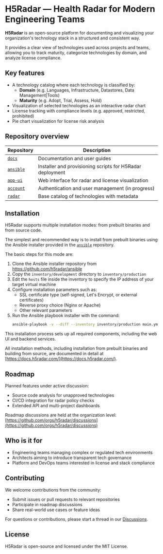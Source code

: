 # H5Radar — Health Radar for Modern Engineering Teams

**H5Radar** is an open-source platform for documenting and visualizing your organization's technology stack in a structured and consistent way.

It provides a clear view of technologies used across projects and teams, allowing you to track maturity, categorize technologies by domain, and analyze license compliance.

## Key features

- A technology catalog where each technology is classified by:
    - **Domain** (e.g. Languages, Infrastructure, Datastores, Data Management|Tools)
    - **Maturity** (e.g. Adopt, Trial, Assess, Hold)
- Visualization of selected technologies as an interactive radar chart
- License tracking with compliance levels (e.g. approved, restricted, prohibited)
- Pie chart visualization for license risk analysis

## Repository overview

| Repository                                   | Description                                                  |
|----------------------------------------------|--------------------------------------------------------------|
| [`docs`](https://github.com/h5radar/docs)              | Documentation and user guides                                |
| [`ansible`](https://github.com/h5radar/ansible)        | Installer and provisioning scripts for H5Radar deployment     |
| [`app-ui`](https://github.com/h5radar/app-ui)          | Web interface for radar and license visualization             |
| [`account`](https://github.com/h5radar/account)        | Authentication and user management (in progress)              |
| [`radar`](https://github.com/h5radar/radar)            | Base catalog of technologies with metadata                    |

## Installation

H5Radar supports multiple installation modes: from prebuilt binaries and from source code.

The simplest and recommended way is to install from prebuilt binaries using the Ansible installer provided in the [`ansible`](https://github.com/h5radar/ansible) repository.

The basic steps for this mode are:

1. Clone the Ansible installer repository from https://github.com/h5radar/ansible
2. Copy the `inventory/development` directory to `inventory/production`
3. Edit the `hosts` file inside the inventory to specify the IP address of your target virtual machine
4. Configure installation parameters such as:
    - SSL certificate type (self-signed, Let's Encrypt, or external certificates)
    - Reverse proxy choice (Nginx or Apache)
    - Other relevant parameters
5. Run the Ansible playbook installer with the command:
   ```bash
   ansible-playbook -v --diff --inventory inventory/production main.yml
   ```
   
This installation process sets up all required components, including the web UI and backend services.

All installation methods, including installation from prebuilt binaries and building from source, are documented in detail at [https://docs.h5radar.com/](https://docs.h5radar.com/).

## Roadmap

Planned features under active discussion:

- Source code analysis for unapproved technologies
- CI/CD integration for radar policy checks
- Extended API and multi-project dashboards

Roadmap discussions are held at the organization level:  
[https://github.com/orgs/h5radar/discussions](https://github.com/orgs/h5radar/discussions)

## Who is it for

- Engineering teams managing complex or regulated tech environments
- Architects aiming to introduce transparent tech governance
- Platform and DevOps teams interested in license and stack compliance

## Contributing

We welcome contributions from the community:

- Submit issues or pull requests to relevant repositories
- Participate in roadmap discussions
- Share real-world use cases or feature ideas

For questions or contributions, please start a thread in our [Discussions](https://github.com/orgs/h5radar/discussions).

## License

H5Radar is open-source and licensed under the MIT License.
